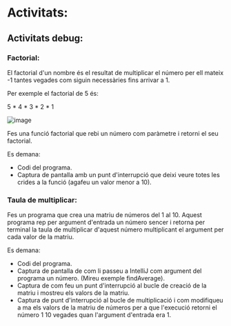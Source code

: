 # Activitats:

## Activitats debug:

### Factorial:

El factorial d'un nombre és el resultat de multiplicar el número per ell mateix -1 tantes vegades com  siguin necessàries fins arrivar a 1.

Per exemple el factorial de 5 és:

5 * 4 * 3 * 2 * 1

![image](https://user-images.githubusercontent.com/110727546/206031980-55e59610-42bb-4cc6-9b5f-039d7f67e185.png)

Fes una funció factorial que rebi un número com paràmetre i retorni el seu factorial.

Es demana:

- Codi del programa.
- Captura de pantalla amb un punt d'interrupció que deixi veure totes les crides a la funció (agafeu un valor menor a 10).

### Taula de multiplicar:

Fes un programa que crea una matriu de números del 1 al 10.
Aquest programa rep per argument d'entrada un número sencer i retorna per terminal la taula de multiplicar d'aquest número multiplicant el argument per cada valor de la matriu.

Es demana:

- Codi del programa.
- Captura de pantalla de com li passeu a IntelliJ com argument del programa un número. (Mireu exemple findAverage).
- Captura de com feu un punt d'interrupció al bucle de creació de la matriu i mostreu els valors de la matriu.
- Captura de punt d'interrupció al bucle de multiplicació i com modifiqueu a ma els valors de la matriu de números per a que l'execució retorni el número 1 10 vegades quan l'argument d'entrada era 1.
